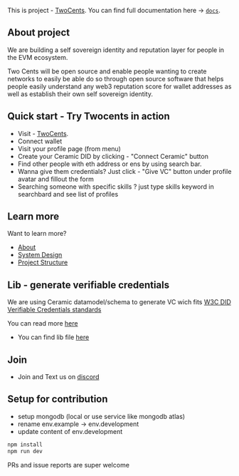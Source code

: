 This is project - [TwoCents](https://beta.twocents.so/).
You can find full documentation here -> [`docs`](https://twocents.gitbook.io/docs/).

## About project

We are building a self sovereign identity and reputation layer for people in the EVM ecosystem.

Two Cents will be open source and enable people wanting to create networks to easily be able do so through open source software that helps people easily understand any web3 reputation score for wallet addresses as well as establish their own self sovereign identity.

## Quick start - Try Twocents in action

- Visit - [TwoCents](https://beta.twocents.so/).
- Connect wallet
- Visit your profile page (from menu)
- Create your Ceramic DID by clicking - "Connect Ceramic" button
- Find other people with eth address or ens by using search bar.
- Wanna give them credentials? Just click - "Give VC" button under profile avatar and fillout the form
- Searching someone with specific skills ? just type skills keyword in searchbard and see list of profiles

## Learn more

Want to learn more?

- [About](https://twocents.gitbook.io/docs/)
- [System Design](https://twocents.gitbook.io/docs/system-design)
- [Project Structure](https://twocents.gitbook.io/docs/project-structure)

## Lib - generate verifiable credentials

We are using Ceramic datamodel/schema to generate VC wich fits [W3C DID Verifiable Credentials standards](https://www.w3.org/TR/vc-data-model/)

You can read more [here](https://github.com/ceramicstudio/datamodels/tree/main/models/verifiable-credentials)

- You can find lib file [here](https://github.com/twocents-os/twocents-os/blob/main/src/libs/issue-vc.js)

## Join

- Join and Text us on [discord](https://discord.com/invite/Sp9qSmhsgJ)

## Setup for contribution

- setup mongodb (local or use service like mongodb atlas)
- rename env.example -> env.development
- update content of env.development

```bash
npm install
npm run dev
```

PRs and issue reports are super welcome
